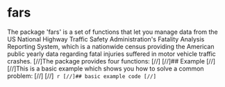 # fars

The package 'fars' is a set of functions  that let you manage data from the US National Highway Traffic Safety Administration's Fatality Analysis Reporting System, which is a nationwide census providing the American public yearly data regarding fatal injuries suffered in motor vehicle traffic crashes.
[//]The package provides four functions:
[//]
[//]## Example
[//]
[//]This is a basic example which shows you how to solve a common problem:
[//]
[//]``` r
[//]## basic example code
[//]```
